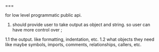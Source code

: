 ===

for low level programmatic public api.

1. should provide user to take output as object and string.
  so user can have more control over ;

  1.1 the output. like formatting, indentation, etc.
  1.2 what objects they need like maybe symbols, imports, comments, relationships, callers, etc.
